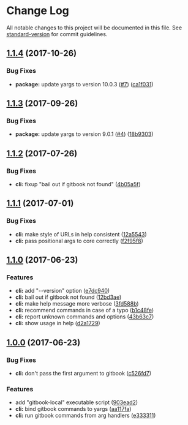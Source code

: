 # Change Log

All notable changes to this project will be documented in this file. See [standard-version](https://github.com/conventional-changelog/standard-version) for commit guidelines.

<a name="1.1.4"></a>
## [1.1.4](https://github.com/aqrln/gitbook-commander/compare/v1.1.3...v1.1.4) (2017-10-26)


### Bug Fixes

* **package:** update yargs to version 10.0.3 ([#7](https://github.com/aqrln/gitbook-commander/issues/7)) ([ca1f031](https://github.com/aqrln/gitbook-commander/commit/ca1f031))



<a name="1.1.3"></a>
## [1.1.3](https://github.com/aqrln/gitbook-commander/compare/v1.1.2...v1.1.3) (2017-09-26)


### Bug Fixes

* **package:** update yargs to version 9.0.1 ([#4](https://github.com/aqrln/gitbook-commander/issues/4)) ([18b9303](https://github.com/aqrln/gitbook-commander/commit/18b9303))



<a name="1.1.2"></a>
## [1.1.2](https://github.com/aqrln/gitbook-commander/compare/v1.1.1...v1.1.2) (2017-07-26)


### Bug Fixes

* **cli:** fixup "bail out if gitbook not found" ([4b05a5f](https://github.com/aqrln/gitbook-commander/commit/4b05a5f))



<a name="1.1.1"></a>
## [1.1.1](https://github.com/aqrln/gitbook-commander/compare/v1.1.0...v1.1.1) (2017-07-01)


### Bug Fixes

* **cli:** make style of URLs in help consistent ([12a5543](https://github.com/aqrln/gitbook-commander/commit/12a5543))
* **cli:** pass positional args to core correctly ([f2f95f8](https://github.com/aqrln/gitbook-commander/commit/f2f95f8))



<a name="1.1.0"></a>
## [1.1.0](https://github.com/aqrln/gitbook-commander/compare/v1.0.0...v1.1.0) (2017-06-23)


### Features

* **cli:** add "--version" option ([e7dc940](https://github.com/aqrln/gitbook-commander/commit/e7dc940))
* **cli:** bail out if gitbook not found ([12bd3ae](https://github.com/aqrln/gitbook-commander/commit/12bd3ae))
* **cli:** make help message more verbose ([3fd588b](https://github.com/aqrln/gitbook-commander/commit/3fd588b))
* **cli:** recommend commands in case of a typo ([b1c48fe](https://github.com/aqrln/gitbook-commander/commit/b1c48fe))
* **cli:** report unknown commands and options ([43b63c7](https://github.com/aqrln/gitbook-commander/commit/43b63c7))
* **cli:** show usage in help ([d2a1729](https://github.com/aqrln/gitbook-commander/commit/d2a1729))



<a name="1.0.0"></a>
## [1.0.0](https://github.com/aqrln/gitbook-commander/compare/afb55fe...v1.0.0) (2017-06-23)


### Bug Fixes

* **cli:** don't pass the first argument to gitbook ([c526fd7](https://github.com/aqrln/gitbook-commander/commit/c526fd7))


### Features

* add "gitbook-local" executable script ([903ead2](https://github.com/aqrln/gitbook-commander/commit/903ead2))
* **cli:** bind gitbook commands to yargs ([aa117fa](https://github.com/aqrln/gitbook-commander/commit/aa117fa))
* **cli:** run gitbook commands from arg handlers ([e333311](https://github.com/aqrln/gitbook-commander/commit/e333311))
